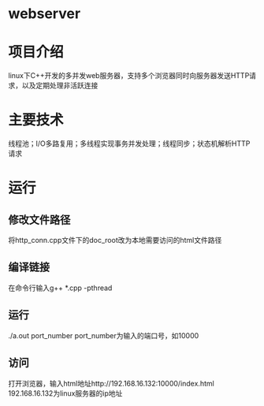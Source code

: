 # webserver
# 项目介绍
linux下C++开发的多并发web服务器，支持多个浏览器同时向服务器发送HTTP请求，以及定期处理非活跃连接
# 主要技术
线程池；I/O多路复用；多线程实现事务并发处理；线程同步；状态机解析HTTP请求
# 运行
## 修改文件路径
将http_conn.cpp文件下的doc_root改为本地需要访问的html文件路径
## 编译链接
在命令行输入g++ *.cpp -pthread
## 运行
./a.out port_number
port_number为输入的端口号，如10000
## 访问
打开浏览器，输入html地址http://192.168.16.132:10000/index.html
192.168.16.132为linux服务器的ip地址
